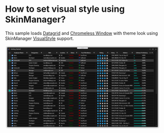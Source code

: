 # How to set visual style using SkinManager?

This sample loads [Datagrid](https://help.syncfusion.com/wpf/datagrid/getting-started) and [Chromeless Window](https://help.syncfusion.com/wpf/chromeless-window/getting-started) with theme look using SkinManager [VisualStyle](https://help.syncfusion.com/wpf/themes/skin-manager#set-visual-style) support. 

![Datagrid with skinmanager theme](Images/Output.png)
